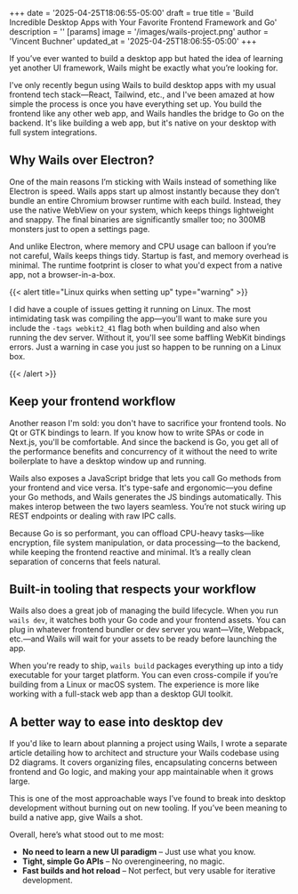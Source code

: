 +++
date = '2025-04-25T18:06:55-05:00'
draft = true
title = 'Build Incredible Desktop Apps with Your Favorite Frontend Framework and Go'
description = ''
[params]
    image = '/images/wails-project.png'
    author = 'Vincent Buchner'
    updated_at = '2025-04-25T18:06:55-05:00'
+++

If you’ve ever wanted to build a desktop app but hated the idea of learning yet another UI framework, Wails might be exactly what you’re looking for.

I've only recently begun using Wails to build desktop apps with my usual frontend tech stack—React, Tailwind, etc., and I've been amazed at how simple the process is once you have everything set up. You build the frontend like any other web app, and Wails handles the bridge to Go on the backend. It's like building a web app, but it's native on your desktop with full system integrations.



## Why Wails over Electron?

One of the main reasons I’m sticking with Wails instead of something like Electron is speed. Wails apps start up almost instantly because they don’t bundle an entire Chromium browser runtime with each build. Instead, they use the native WebView on your system, which keeps things lightweight and snappy. The final binaries are significantly smaller too; no 300MB monsters just to open a settings page.

And unlike Electron, where memory and CPU usage can balloon if you’re not careful, Wails keeps things tidy. Startup is fast, and memory overhead is minimal. The runtime footprint is closer to what you'd expect from a native app, not a browser-in-a-box.

{{< alert title="Linux quirks when setting up" type="warning" >}}

I did have a couple of issues getting it running on Linux. The most intimidating task was compiling the app—you'll want to make sure you include the `-tags webkit2_41` flag both when building and also when running the dev server. Without it, you'll see some baffling WebKit bindings errors. Just a warning in case you just so happen to be running on a Linux box.

{{< /alert >}}

## Keep your frontend workflow

Another reason I'm sold: you don't have to sacrifice your frontend tools. No Qt or GTK bindings to learn. If you know how to write SPAs or code in Next.js, you'll be comfortable. And since the backend is Go, you get all of the performance benefits and concurrency of it without the need to write boilerplate to have a desktop window up and running.

Wails also exposes a JavaScript bridge that lets you call Go methods from your frontend and vice versa. It's type-safe and ergonomic—you define your Go methods, and Wails generates the JS bindings automatically. This makes interop between the two layers seamless. You’re not stuck wiring up REST endpoints or dealing with raw IPC calls.

Because Go is so performant, you can offload CPU-heavy tasks—like encryption, file system manipulation, or data processing—to the backend, while keeping the frontend reactive and minimal. It’s a really clean separation of concerns that feels natural.

## Built-in tooling that respects your workflow

Wails also does a great job of managing the build lifecycle. When you run `wails dev`, it watches both your Go code and your frontend assets. You can plug in whatever frontend bundler or dev server you want—Vite, Webpack, etc.—and Wails will wait for your assets to be ready before launching the app.

When you're ready to ship, `wails build` packages everything up into a tidy executable for your target platform. You can even cross-compile if you’re building from a Linux or macOS system. The experience is more like working with a full-stack web app than a desktop GUI toolkit.


## A better way to ease into desktop dev

If you'd like to learn about planning a project using Wails, I wrote a separate article detailing how to architect and structure your Wails codebase using D2 diagrams. It covers organizing files, encapsulating concerns between frontend and Go logic, and making your app maintainable when it grows large.

This is one of the most approachable ways I’ve found to break into desktop development without burning out on new tooling. If you’ve been meaning to build a native app, give Wails a shot.

Overall, here’s what stood out to me most:

- **No need to learn a new UI paradigm** – Just use what you know.
- **Tight, simple Go APIs** – No overengineering, no magic.
- **Fast builds and hot reload** – Not perfect, but very usable for iterative development.